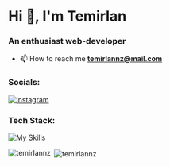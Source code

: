 <!--<img src="https://raw.githubusercontent.com/temirlannz/temirlannz/master/banner.gif" alt="temirlannz Zhanibek Temirlan an enthusiast web-developer" />-->
<h1 align="left">Hi 👋, I'm Temirlan</h1>
<h3 align="left">An enthusiast web-developer</h3>

- 📫 How to reach me **temirlannz@mail.com**

<h3 align="left">Socials:</h3>
<p align="left">
  <a href="https://instagram.com/temirlannz" target="blank">
    <img align="center" src="https://skillicons.dev/icons?i=instagram" alt="instagram" />
  </a>
</p>

<h3 align="left">Tech Stack:</h3>

[![My Skills](https://skillicons.dev/icons?i=js,html,css,ts,react,nextjs,nodejs,express,mongodb,mysql,postgres,prisma,tailwind,ps,figma)](https://skillicons.dev)

<p>
  <img align="left" src="https://github-readme-stats.vercel.app/api/top-langs?username=temirlannz&show_icons=true&theme=dark&locale=en&layout=compact" alt="temirlannz" />
</p>

<p>&nbsp;<img align="center" src="https://github-readme-stats.vercel.app/api?username=temirlannz&show_icons=true&theme=dark&locale=en" alt="temirlannz" /></p>
